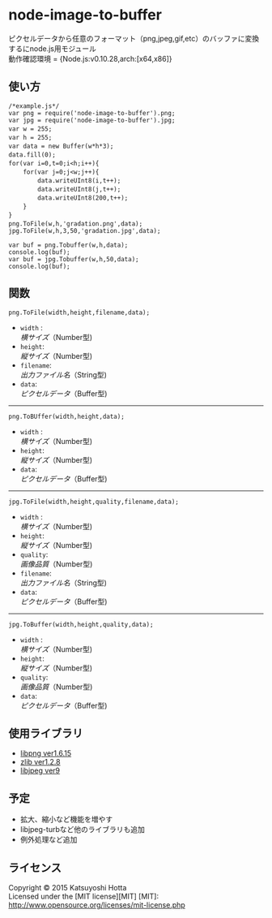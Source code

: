 node-image-to-buffer
====================

ピクセルデータから任意のフォーマット（png,jpeg,gif,etc）のバッファに変換するにnode.js用モジュール  
動作確認環境 = {Node.js:v0.10.28,arch:[x64,x86]}

使い方
------
    /*example.js*/
    var png = require('node-image-to-buffer').png;
    var jpg = require('node-image-to-buffer').jpg;
    var w = 255;　　
    var h = 255;　　
    var data = new Buffer(w*h*3);　　
    data.fill(0);　　
    for(var i=0,t=0;i<h;i++){　　
        for(var j=0;j<w;j++){　　
            data.writeUInt8(i,t++);　　
            data.writeUInt8(j,t++);　　
            data.writeUInt8(200,t++); 　　
        }　　
    }　　
    png.ToFile(w,h,'gradation.png',data);　　
    jpg.ToFile(w,h,3,50,'gradation.jpg',data);
    
    var buf = png.Tobuffer(w,h,data);
    console.log(buf);
    var buf = jpg.Tobuffer(w,h,50,data);
    console.log(buf);

関数
------
    png.ToFile(width,height,filename,data);
+   `width` :  
    _横サイズ_（Number型)
+   `height`:  
    _縦サイズ_（Number型)
+   `filename`:  
    _出力ファイル名_（String型)
+   `data`:  
    _ピクセルデータ_（Buffer型)  

------

    png.ToBUffer(width,height,data);
+   `width` :  
    _横サイズ_（Number型)  
+   `height`:  
    _縦サイズ_（Number型)  
+   `data`:  
    _ピクセルデータ_（Buffer型)  

------

    jpg.ToFile(width,height,quality,filename,data);
+   `width` :  
    _横サイズ_（Number型)  
+   `height`:  
    _縦サイズ_（Number型)  
+   `quality`:  
    _画像品質_（Number型)  
+   `filename`:  
    _出力ファイル名_（String型)  
+   `data`:  
    _ピクセルデータ_（Buffer型)

------

    jpg.ToBuffer(width,height,quality,data);  
+   `width` :  
    _横サイズ_（Number型)
+   `height`:  
    _縦サイズ_（Number型)
+   `quality`:  
    _画像品質_（Number型)
+   `data`:  
    _ピクセルデータ_（Buffer型)  

使用ライブラリ
------
+   [libpng  ver1.6.15](http://www.libpng.org/pub/png/libpng.html "libpng")
+   [zlib  ver1.2.8](http://www.zlib.net/ "zlib")
+   [libjpeg ver9](http://www.ijg.org/ "libjpeg")

予定
------
*   拡大、縮小など機能を増やす
*   libjpeg-turbなど他のライブラリも追加
*   例外処理など追加

ライセンス
------
Copyright &copy; 2015 Katsuyoshi Hotta  
Licensed under the [MIT license][MIT]
[MIT]: http://www.opensource.org/licenses/mit-license.php

